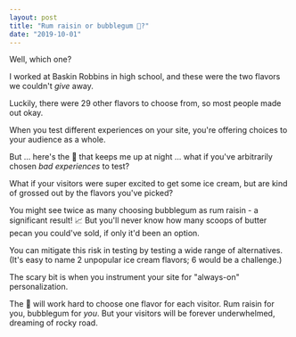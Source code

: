 ```yaml
---
layout: post
title: "Rum raisin or bubblegum 🍨?"
date: "2019-10-01"
---
```


Well, which one?

I worked at Baskin Robbins in high school, and these were the two flavors we couldn't _give_ away.

Luckily, there were 29 other flavors to choose from, so most people made out okay.

When you test different experiences on your site, you're offering choices to your audience as a whole.

But ... here's the 💩 that keeps me up at night ... what if you've arbitrarily chosen _bad experiences_ to test?

What if your visitors were super excited to get some ice cream, but are kind of grossed out by the flavors you've picked?

You might see twice as many choosing bubblegum as rum raisin - a significant result! 📈 But you'll never know how many scoops of butter pecan you could've sold, if only it'd been an option.

You can mitigate this risk in testing by testing a wide range of alternatives. (It's easy to name 2 unpopular ice cream flavors; 6 would be a challenge.)

The scary bit is when you instrument your site for "always-on" personalization.

The 🤖 will work hard to choose one flavor for each visitor. Rum raisin for you, bubblegum for _you_. But your visitors will be forever underwhelmed, dreaming of rocky road.
